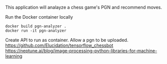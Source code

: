 This application will analayze a chess game's PGN and recommend moves.

Run the Docker container locally

```
docker build pgn-analyzer .
docker run -it pgn-analyzer
```

Create API to run as container.  Allow a pgn to be uploaded. 
https://github.com/Elucidation/tensorflow_chessbot
https://neptune.ai/blog/image-processing-python-libraries-for-machine-learning
